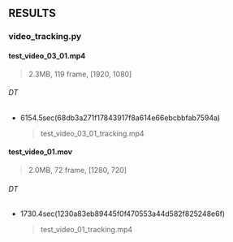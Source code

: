 ## RESULTS

### video_tracking.py

#### test_video_03_01.mp4
> 2.3MB, 119 frame, [1920, 1080]

###### DT
- 6154.5sec(68db3a271f17843917f8a614e66ebcbbfab7594a)
  > test_video_03_01_tracking.mp4

#### test_video_01.mov
> 2.0MB, 72 frame, [1280, 720]

###### DT
- 1730.4sec(1230a83eb89445f0f470553a44d582f825248e6f)
  > test_video_01_tracking.mp4
